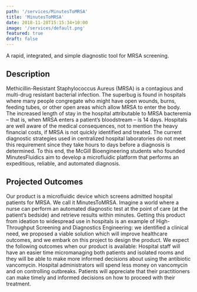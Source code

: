 ```yaml
---
path: '/services/MinutesToMRSA'
title: 'MinutesToMRSA'
date: 2018-11-28T15:15:34+10:00
image: '/services/default.png'
featured: true
draft: false
---
```


A rapid, integrated, and simple diagnostic tool for MRSA screening.

## Description
Methicillin-Resistant Staphylococcus Aureus (MRSA) is a contagious and multi-drug resistant bacterial 
infection. The superbug is found in hospitals where many people congregate who might have open wounds, 
burns, feeding tubes, or other open areas which allow MRSA to enter the body. The increased length of 
stay in the hospital attributable to MRSA bacteremia – that is, when MRSA enters a patient’s bloodstream – 
is 14 days. Hospitals are well aware of the medical consequences, not to mention the heavy financial costs, 
if MRSA is not quickly identified and treated. The current diagnostic strategies used in centralized hospital laboratories do not meet this requirement since they take hours to days before a diagnosis is determined. To 
this end, the McGill Bioengineering students who founded MinutesFluidics aim to develop a microfluidic platform 
that performs an expeditious, reliable, and automated diagnosis.

## Projected Outcomes
Our product is a microfluidic device which screens admitted hospital patients for MRSA. We call it
MinutesToMRSA. Imagine a world where a nurse can perform an automated diagnostic test at the point of
care (at the patient’s bedside) and retrieve results within minutes. Getting this product from ideation to
widespread use in hospitals is an example of High-Throughput Screening and Diagnostics Engineering:
we identified a clinical need, we proposed a viable solution which will improve healthcare outcomes,
and we embark on this project to design the product. We expect the following outcomes when our
product is available:
Hospital staff will have an easier time micromanaging both patients and isolated rooms and they will be
able to make more informed decisions about using the antibiotic vancomycin.
Hospital administrators will spend less money on vancomycin and on controlling outbreaks.
Patients will appreciate that their practitioners can make timely and informed decisions on how to
proceed with their treatment.
